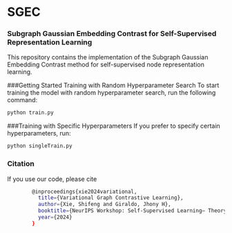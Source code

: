 # SGEC
### Subgraph Gaussian Embedding Contrast for Self-Supervised Representation Learning
This repository contains the implementation of the Subgraph Gaussian Embedding Contrast method for self-supervised node representation learning.

###Getting Started
Training with Random Hyperparameter Search
To start training the model with random hyperparameter search, run the following command:
```bash
python train.py
```
###Training with Specific Hyperparameters
If you prefer to specify certain hyperparameters, run:
```bash
python singleTrain.py 
```
### Citation
If you use our code, please cite
```bash
        @inproceedings{xie2024variational,
          title={Variational Graph Contrastive Learning},
          author={Xie, Shifeng and Giraldo, Jhony H},
          booktitle={NeurIPS Workshop: Self-Supervised Learning– Theory and Practice},
          year={2024}
        }
```
